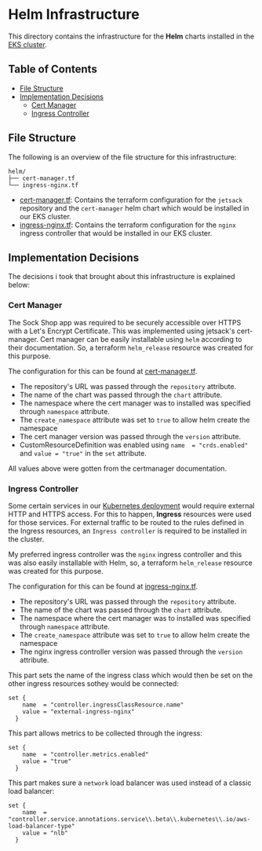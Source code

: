 # Helm Infrastructure

This directory contains the infrastructure for the **Helm** charts installed in the [EKS cluster](../aws/).

## Table of Contents

- [File Structure](#file-structure)
- [Implementation Decisions](#implementation-decisions)
  - [Cert Manager](#cert-manager)
  - [Ingress Controller](#ingress-controller)

## File Structure

The following is an overview of the file structure for this infrastructure:

```
helm/
├── cert-manager.tf
└── ingress-nginx.tf
```

- [cert-manager.tf](cert-manager.tf): Contains the terraform configuration for the `jetsack` repository and the `cert-manager` helm chart which would be installed in our EKS cluster.
- [ingress-nginx.tf](ingress-nginx.tf): Contains the terraform configuration for the `nginx` ingress controller that would be installed in our EKS cluster.

## Implementation Decisions

The decisions i took that brought about this infrastructure is explained below:

### Cert Manager

The Sock Shop app was required to be securely accessible over HTTPS with a Let's Encrypt Certificate. This was implemented using jetsack's cert-manager. Cert manager can be easily installable using `helm` according to their documentation. So, a terraform `helm_release` resource was created for this purpose.

The configuration for this can be found at [cert-manager.tf](cert-manager.tf).

- The repository's URL was passed through the `repository` attribute.
- The name of the chart was passed through the `chart` attribute.
- The namespace where the cert manager was to installed was specified through `namespace` attribute.
- The `create_namespace` attribute was set to `true` to allow helm create the namespace
- The cert manager version was passed through the `version` attribute.
- CustomResourceDefinition was enabled using `name  = "crds.enabled"` and `value = "true"` in the `set` attribute.

All values above were gotten from the certmanager documentation.

### Ingress Controller

Some certain services in our [Kubernetes deployment](../k8s/) would require external HTTP and HTTPS access. For this to happen, **Ingress** resources were used for those services. For external traffic to be routed to the rules defined in the Ingress resources, an `Ingress controller` is required to be installed in the cluster.

My preferred ingress controller was the `nginx` ingress controller and this was also easily installable with Helm, so, a terraform `helm_release` resource was created for this purpose.

The configuration for this can be found at [ingress-nginx.tf](ingress-nginx.tf).

- The repository's URL was passed through the `repository` attribute.
- The name of the chart was passed through the `chart` attribute.
- The namespace where the cert manager was to installed was specified through `namespace` attribute.
- The `create_namespace` attribute was set to `true` to allow helm create the namespace
- The nginx ingress controller version was passed through the `version` attribute.

This part sets the name of the ingress class which would then be set on the other ingress resources sothey would be connected:

```
set {
    name  = "controller.ingressClassResource.name"
    value = "external-ingress-nginx"
  }
```

This part allows metrics to be collected through the ingress:

```
set {
    name  = "controller.metrics.enabled"
    value = "true"
  }
```

This part makes sure a `network` load balancer was used instead of a classic load balancer:

```
set {
    name  = "controller.service.annotations.service\\.beta\\.kubernetes\\.io/aws-load-balancer-type"
    value = "nlb"
  }
```
